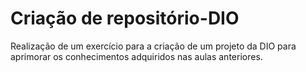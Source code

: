 # Criação de repositório-DIO
Realização de um exercício para a criação de um projeto da DIO para aprimorar os conhecimentos adquiridos nas aulas anteriores.
